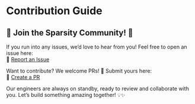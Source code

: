 # Contribution Guide

## 🚀 **Join the Sparsity Community!** 🚀

If you run into any issues, we’d love to hear from you! Feel free to open an issue here:\
🔗 [Report an Issue](https://github.com/sparsity-xyz/demo/issues)

Want to contribute? We welcome PRs! 🎉 Submit yours here:\
🔗 [Create a PR](https://github.com/sparsity-xyz/demo/pulls)

Our engineers are always on standby, ready to review and collaborate with you. Let’s build something amazing together! 💡✨
